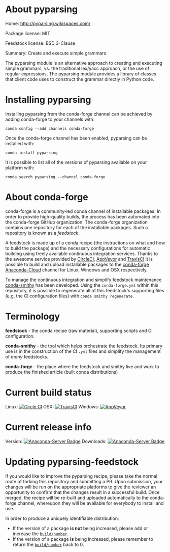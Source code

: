 About pyparsing
===============

Home: http://pyparsing.wikispaces.com/

Package license: MIT

Feedstock license: BSD 3-Clause

Summary: Create and execute simple grammars

The pyparsing module is an alternative approach to creating and executing
simple grammars, vs. the traditional lex/yacc approach, or the use of
regular expressions. The pyparsing module provides a library of classes
that client code uses to construct the grammar directly in Python code.


Installing pyparsing
====================

Installing pyparsing from the conda-forge channel can be achieved by adding conda-forge to your channels with:

```
conda config --add channels conda-forge
```

Once the conda-forge channel has been enabled, pyparsing can be installed with:

```
conda install pyparsing
```

It is possible to list all of the versions of pyparsing available on your platform with:

```
conda search pyparsing --channel conda-forge
```


About conda-forge
=================

conda-forge is a community-led conda channel of installable packages.
In order to provide high-quality builds, the process has been automated into the
conda-forge GitHub organization. The conda-forge organization contains one repository
for each of the installable packages. Such a repository is known as a *feedstock*.

A feedstock is made up of a conda recipe (the instructions on what and how to build
the package) and the necessary configurations for automatic building using freely
available continuous integration services. Thanks to the awesome service provided by
[CircleCI](https://circleci.com/), [AppVeyor](http://www.appveyor.com/)
and [TravisCI](https://travis-ci.org/) it is possible to build and upload installable
packages to the [conda-forge](https://anaconda.org/conda-forge)
[Anaconda-Cloud](http://docs.anaconda.org/) channel for Linux, Windows and OSX respectively.

To manage the continuous integration and simplify feedstock maintenance
[conda-smithy](http://github.com/conda-forge/conda-smithy) has been developed.
Using the ``conda-forge.yml`` within this repository, it is possible to regenerate all of
this feedstock's supporting files (e.g. the CI configuration files) with ``conda smithy regenerate``.


Terminology
===========

**feedstock** - the conda recipe (raw material), supporting scripts and CI configuration.

**conda-smithy** - the tool which helps orchestrate the feedstock.
                   Its primary use is in the construction of the CI ``.yml`` files
                   and simplify the management of *many* feedstocks.

**conda-forge** - the place where the feedstock and smithy live and work to
                  produce the finished article (built conda distributions)

Current build status
====================

Linux: [![Circle CI](https://circleci.com/gh/conda-forge/pyparsing-feedstock.svg?style=svg)](https://circleci.com/gh/conda-forge/pyparsing-feedstock)
OSX: [![TravisCI](https://travis-ci.org/conda-forge/pyparsing-feedstock.svg?branch=master)](https://travis-ci.org/conda-forge/pyparsing-feedstock)
Windows: [![AppVeyor](https://ci.appveyor.com/api/projects/status/github/conda-forge/pyparsing-feedstock?svg=True)](https://ci.appveyor.com/project/conda-forge/pyparsing-feedstock/branch/master)

Current release info
====================
Version: [![Anaconda-Server Badge](https://anaconda.org/conda-forge/pyparsing/badges/version.svg)](https://anaconda.org/conda-forge/pyparsing)
Downloads: [![Anaconda-Server Badge](https://anaconda.org/conda-forge/pyparsing/badges/downloads.svg)](https://anaconda.org/conda-forge/pyparsing)


Updating pyparsing-feedstock
============================

If you would like to improve the pyparsing recipe, please take the normal
route of forking this repository and submitting a PR. Upon submission, your changes will
be run on the appropriate platforms to give the reviewer an opportunity to confirm that the
changes result in a successful build. Once merged, the recipe will be re-built and uploaded
automatically to the conda-forge channel, whereupon they will be available for everybody to
install and use.

In order to produce a uniquely identifiable distribution:
 * If the version of a package **is not** being increased, please add or increase
   the [``build/number``](http://conda.pydata.org/docs/building/meta-yaml.html#build-number-and-string).
 * If the version of a package **is** being increased, please remember to return
   the [``build/number``](http://conda.pydata.org/docs/building/meta-yaml.html#build-number-and-string)
   back to 0.
